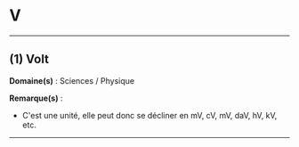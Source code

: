 # V

------------------------------------

## (1) Volt

**Domaine(s)** : Sciences / Physique

**Remarque(s)** :

+ C'est une unité, elle peut donc se décliner en mV, cV, mV, daV, hV, kV, etc.

------------------------------------------